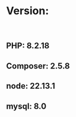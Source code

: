<h1>Version:</h1>
<br>
<h2>PHP: 8.2.18</h2>
<h2>Composer: 2.5.8</h2>
<h2>node: 22.13.1</h2>
<h2>mysql: 8.0</h2>
